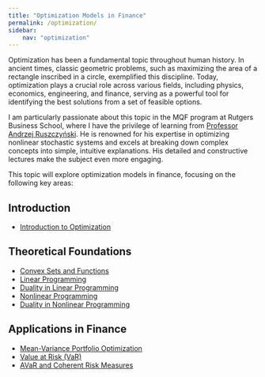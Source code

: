 ```yaml
---
title: "Optimization Models in Finance"
permalink: /optimization/
sidebar:
    nav: "optimization"
---
```


Optimization has been a fundamental topic throughout human history. In ancient times, classic geometric problems, such as maximizing the area of a rectangle inscribed in a circle, exemplified this discipline. Today, optimization plays a crucial role across various fields, including physics, economics, engineering, and finance, serving as a powerful tool for identifying the best solutions from a set of feasible options.

I am particularly passionate about this topic in the MQF program at Rutgers Business School, where I have the privilege of learning from [Professor Andrzej Ruszczyński](https://www.business.rutgers.edu/faculty/andrzej-ruszczynski). He is renowned for his expertise in optimizing nonlinear stochastic systems and excels at breaking down complex concepts into simple, intuitive explanations. His detailed and constructive lectures make the subject even more engaging.

This topic will explore optimization models in finance, focusing on the following key areas:

## Introduction

- [Introduction to Optimization](introduction-to-optimization.md)

## Theoretical Foundations

- [Convex Sets and Functions](convex-sets-and-functions.md)
- [Linear Programming](linear-programming.md)
- [Duality in Linear Programming](duality-in-linear-programming.md)
- [Nonlinear Programming](nonlinear-programming.md)
- [Duality in Nonlinear Programming](duality-in-nonlinear-programming.md)

## Applications in Finance

- [Mean-Variance Portfolio Optimization](mean-variance-portfolio-optimization.md)
- [Value at Risk (VaR)](value-at-risk.md) 
- [AVaR and Coherent Risk Measures](avar-and-coherent-risk-measures.md) 


